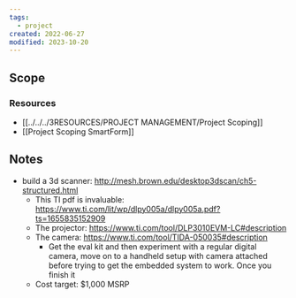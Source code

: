 ```yaml
---
tags:
  - project
created: 2022-06-27
modified: 2023-10-20
---
```

## Scope
### Resources
- [[../../../3RESOURCES/PROJECT MANAGEMENT/Project Scoping]]
- [[Project Scoping SmartForm]]

## Notes
- build a 3d scanner: http://mesh.brown.edu/desktop3dscan/ch5-structured.html
	- This TI pdf is invaluable: https://www.ti.com/lit/wp/dlpy005a/dlpy005a.pdf?ts=1655835152909
	- The projector: https://www.ti.com/tool/DLP3010EVM-LC#description
	- The camera: https://www.ti.com/tool/TIDA-050035#description
		- Get the eval kit and then experiment with a regular digital camera, move on to a handheld setup with camera attached before trying to get the embedded system to work. Once you finish it
	- Cost target: $1,000 MSRP